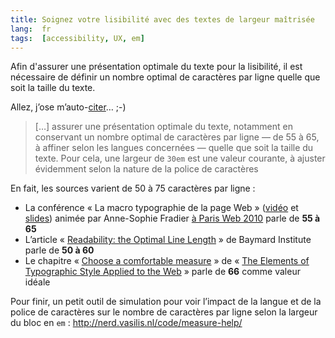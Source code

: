 ```yaml
---
title: Soignez votre lisibilité avec des textes de largeur maîtrisée
lang:  fr
tags:  [accessibility, UX, em]
---
```


Afin d'assurer une présentation optimale du texte pour la lisibilité, il est nécessaire de définir un nombre optimal de caractères par ligne quelle que soit la taille du texte.

Allez, j’ose m’auto-[citer](http://www.24joursdeweb.fr/2013/lachez-prise-sans-perdre-le-controle-grace-a-l-unite-css-em)… ;-)

> […] assurer une présentation optimale du texte, notamment en conservant un nombre optimal de caractères par ligne — de 55 à 65, à affiner selon les langues concernées — quelle que soit la taille du texte. Pour cela, une largeur de `30em` est une valeur courante, à ajuster évidemment selon la nature de la police de caractères

En fait, les sources varient de 50 à 75 caractères par ligne :

* La conférence « La macro typographie de la page Web » ([vidéo](http://www.dailymotion.com/video/xfpf08_la-macrotypographie-de-la-page-web-anne-sophie-fradier_tech) et [slides](http://fr.slideshare.net/Mitternacht/la-macrotypographie-de-la-page-web-5499736)) animée par Anne-Sophie Fradier [à Paris Web 2010](https://www.paris-web.fr/2010/conferences/macrotypographie-page-web.php) parle de **55 à 65**
* L’article « [Readability: the Optimal Line Length](http://baymard.com/blog/line-length-readability) » de Baymard Institute parle de **50 à 60**
* Le chapitre « [Choose a comfortable measure](http://webtypography.net/2.1.2) » de « [The Elements of Typographic Style Applied to the Web](http://webtypography.net/) » parle de **66** comme valeur idéale

Pour finir, un petit outil de simulation pour voir l’impact de la langue et de la police de caractères sur le nombre de caractères par ligne selon la largeur du bloc en `em` : <http://nerd.vasilis.nl/code/measure-help/>
